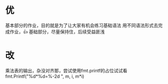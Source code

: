 # 优
基本部分的作业，目的就是为了让大家有机会练习基础语法
用不同语法形式去完成作业，👍
基础部分，尽量保持住，后续受益匪浅

# 改
乘法表的输出，杂没对齐那，尝试使用fmt.printf的占位试试看
fmt.Printf("%d*%d=%-2d ", m, i, m*i)
